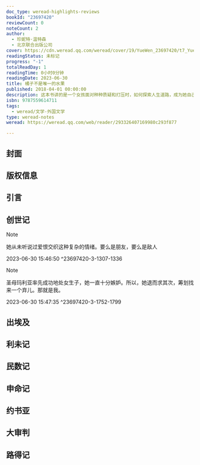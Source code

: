 ```yaml
---
doc_type: weread-highlights-reviews
bookId: "23697420"
reviewCount: 0
noteCount: 2
author:
  - 珍妮特·温特森
  - 北京联合出版公司
cover: https://cdn.weread.qq.com/weread/cover/19/YueWen_23697420/t7_YueWen_23697420.jpg
readingStatus: 未标记
progress: "-1"
totalReadDay: 1
readingTime: 0小时0分钟
readingDate: 2023-06-30
title: 橘子不是唯一的水果
published: 2018-04-01 00:00:00
description: 这本书讲的是一个女孩面对种种质疑和打压时，如何探索人生道路，成为她自己的故事，时而有趣到让你发笑，时而悲伤到近乎残酷。生活，是悲喜交替。茫然，让你错失良机、最终失意。勇气，带你奋力前划、逆流而上。每个人心中那个犟头倔脑的小孩，正是我们对抗不公、压制与威胁的力量源泉。我们接受教导，接受知识，接受正确与错误、真实与虚构的界限。有一天，我们会发现：围墙坍塌，原来外面还有别的世界，命运，还有别的可能。而橘子，从来都不是唯一的水果。
isbn: 9787559614711
tags:
  - weread/文学-外国文学
type: weread-notes
weread: https://weread.qq.com/web/reader/293326407169980c293f877

---
```



## 封面

## 版权信息

## 引言

## 创世记

> [!NOTE] 
> 她从未听说过爱恨交织这种复杂的情绪。要么是朋友，要么是敌人
> 
> 2023-06-30 15:46:50 ^23697420-3-1307-1336

> [!NOTE] 
> 圣母玛利亚率先成功地处女生子，她一直十分嫉妒。所以，她退而求其次，筹划找来一个弃儿。那就是我。
> 
> 2023-06-30 15:47:35 ^23697420-3-1752-1799

## 出埃及

## 利未记

## 民数记

## 申命记

## 约书亚

## 大审判

## 路得记

